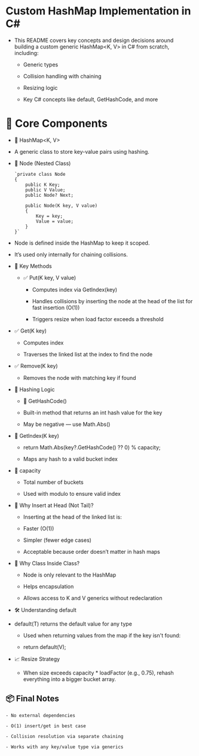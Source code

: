 # Custom HashMap Implementation in C#

- This README covers key concepts and design decisions around building a custom generic HashMap<K, V> in C# from scratch, including:

  - Generic types

  - Collision handling with chaining

  - Resizing logic

  - Key C# concepts like default, GetHashCode, and more

# 📌 Core Components

  - 🔹 HashMap<K, V>

  - A generic class to store key-value pairs using hashing.

  - 🔹 Node (Nested Class)

        `private class Node
        {
            public K Key;
            public V Value;
            public Node? Next;

            public Node(K key, V value)
            {
                Key = key;
                Value = value;
            }
        }`

- Node is defined inside the HashMap to keep it scoped.

 - It’s used only internally for chaining collisions.

- 🔄 Key Methods

    - ✅ Put(K key, V value)

        - Computes index via GetIndex(key)

        - Handles collisions by inserting the node at the head of the list for fast insertion (O(1))

        - Triggers resize when load factor exceeds a threshold

- ✅ Get(K key)

    - Computes index

    - Traverses the linked list at the index to find the node

- ✅ Remove(K key)

    - Removes the node with matching key if found

- 🧠 Hashing Logic

    - 📌 GetHashCode()

    - Built-in method that returns an int hash value for the key

    - May be negative — use Math.Abs()

- 📌 GetIndex(K key)

    - return Math.Abs(key?.GetHashCode() ?? 0) % capacity;

    - Maps any hash to a valid bucket index

- 📌 capacity

    - Total number of buckets

    - Used with modulo to ensure valid index

- 🧰 Why Insert at Head (Not Tail)?

    - Inserting at the head of the linked list is:

    - Faster (O(1))

    - Simpler (fewer edge cases)

    - Acceptable because order doesn’t matter in hash maps

- 🧰 Why Class Inside Class?

    - Node is only relevant to the HashMap

    - Helps encapsulation

    - Allows access to K and V generics without redeclaration

- 🛠️ Understanding default

- default(T) returns the default value for any type

    - Used when returning values from the map if the key isn't found:

    - return default(V);

- 📈 Resize Strategy

    - When size exceeds capacity * loadFactor (e.g., 0.75), rehash everything into a bigger bucket array.

## 📦 Final Notes
    - No external dependencies
    
    - O(1) insert/get in best case
    
    - Collision resolution via separate chaining
    
    - Works with any key/value type via generics
